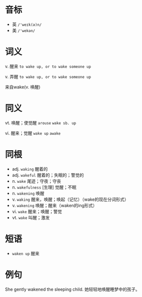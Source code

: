 # 音标

- 英 `/'weɪk(ə)n/`
- 美 `/'wekən/`

# 词义

v. 醒来
`to wake up, or to wake someone up`

v. 弄醒
`to wake up, or to wake someone up`



来自wake(v. 唤醒)

# 同义

vt. 唤醒；使觉醒
`arouse` `wake sb. up`

vi. 醒来；觉醒
`wake up` `awake`

# 同根

- adj. `waking` 醒着的
- adj. `wakeful` 醒着的；失眠的；警觉的
- n. `wake` 尾迹；守夜；守丧
- n. `wakefulness` [生理] 觉醒；不眠
- n. `wakening` 唤醒
- v. `waking` 醒来，唤醒；唤起（记忆）（wake的现在分词形式）
- v. `wakening` 唤醒；醒来（waken的ing形式）
- vi. `wake` 醒来；唤醒；警觉
- vt. `wake` 叫醒；激发

# 短语

- `waken up` 醒来

# 例句

She gently wakened the sleeping child.
她轻轻地唤醒睡梦中的孩子。


